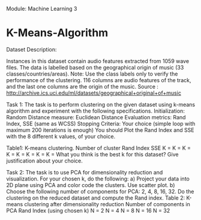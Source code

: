 Module: Machine Learning 3

# K-Means-Algorithm

Dataset Description:

Instances in this dataset contain audio features extracted from 1059 wave files. The
data is labelled based on the geographical origin of music (33 classes/countries/areas).
Note: Use the class labels only to verify the performance of the clustering.
116 columns are audio features of the track, and the last one columns are the origin of
the music.
Source : http://archive.ics.uci.edu/ml/datasets/geographical+original+of+music

Task 1:
The task is to perform clustering on the given dataset using k-means algorithm and
experiment with the following specifications.
Initialization: Random
Distance measure: Euclidean Distance
Evaluation metrics: Rand Index, SSE (same as WCSS)
Stopping Criteria: Your choice (simple loop with maximum 200 iterations is
enough)
You should Plot the Rand Index and SSE with the 8 different k values, of your choice.

Table1: K-means clustering.
Number of
cluster
Rand Index SSE
K =
K =
K =
K =
K =
K =
K =
K =
What you think is the best k for this dataset? Give justification about your choice.

Task 2:
The task is to use PCA for dimensionality reduction and visualization. For your chosen
k, do the following:
a) Project your data into 2D plane using PCA and color code the clusters. Use
scatter plot.
b) Choose the following number of components for PCA: 2, 4, 8, 16, 32. Do the
clustering on the reduced dataset and compute the Rand index.
Table 2: K-means clustering after dimensionality reduction
Number of components in PCA
Rand Index
(using chosen k)
N = 2
N = 4
N = 8
N = 16
N = 32
